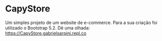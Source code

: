 # CapyStore
Um simples projeto de um website de e-commerce. Para a sua criação foi utilizado o Bootstrap 5.2.
Dê uma olhada: https://CapyStore.gabrielsarpini.repl.co
